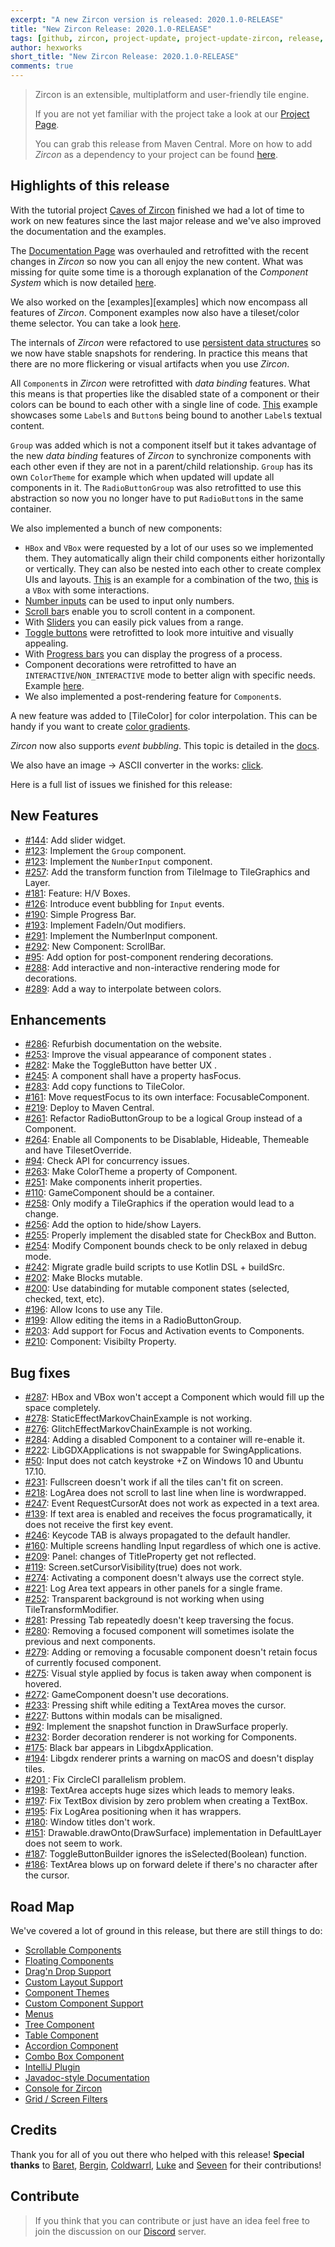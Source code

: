 ```yaml
---
excerpt: "A new Zircon version is released: 2020.1.0-RELEASE"
title: "New Zircon Release: 2020.1.0-RELEASE"
tags: [github, zircon, project-update, project-update-zircon, release, release-zircon]
author: hexworks
short_title: "New Zircon Release: 2020.1.0-RELEASE"
comments: true
---
```


> Zircon is an extensible, multiplatform and user-friendly tile engine.
>
> If you are not yet familiar with the project take a look at our
> [Project Page](https://hexworks.org/projects/zircon/).
>
> You can grab this release from Maven Central. More on how to add *Zircon* as a dependency to your project can be found [here](zircon/docs/2019-01-11-release-process-and-versioning-scheme).

## Highlights of this release

With the tutorial project [Caves of Zircon](https://hexworks.org/posts/tutorials/2018/12/04/how-to-make-a-roguelike.html) finished we had a lot of time to work on new features since the last major release and we've also improved the documentation and the examples.

The [Documentation Page](https://hexworks.org/zircon/docs/) was overhauled and retrofitted with the recent changes in *Zircon* so now you can all enjoy the new content. What was missing for quite some time is a thorough explanation of the *Component System* which is now detailed [here](https://hexworks.org/zircon/docs/2018-11-15-the-component-system).

We also worked on the [examples][examples] which now encompass all features of *Zircon*. Component examples now also have a tileset/color theme selector. You can take a look [here](https://cdn.discordapp.com/attachments/363754040103796737/679310297424724006/components.gif).

The internals of *Zircon* were refactored to use [persistent data structures](https://en.wikipedia.org/wiki/Persistent_data_structure) so we now have stable snapshots for rendering. In practice this means that there are no more flickering or visual artifacts when you use *Zircon*.

All `Component`s in *Zircon* were retrofitted with *data binding* features. What this means is that properties like the disabled state of a component or
their colors can be bound to each other with a single line of code. [This](https://cdn.discordapp.com/attachments/603285896829206548/603300249485705246/zircon_component_databinding.gif) example showcases some `Label`s and `Button`s being bound to another `Label`s textual content.

`Group` was added which is not a component itself but it takes advantage of the new *data binding* features of *Zircon* to synchronize components with each other even if they are not in a parent/child relationship. `Group` has its own `ColorTheme` for example which when updated will update all components in it. The `RadioButtonGroup` was also retrofitted to use this abstraction so now you no longer have to put `RadioButton`s in the same container.

We also implemented a bunch of new components:

- `HBox` and `VBox` were requested by a lot of our uses so we implemented them. They automatically align their child components either horizontally or vertically. They can also be nested into each other to create complex UIs and layouts. [This](https://cdn.discordapp.com/attachments/603285896829206548/603303497362047006/zircon_component_table.png) is an example for a combination of the two, [this](https://cdn.discordapp.com/attachments/603285896829206548/603303713964032011/zircon_component_vbox.gif) is a `VBox` with some interactions.
- [Number inputs](https://cdn.discordapp.com/attachments/363754040103796737/603996935740850176/numberInputwithButtons.gif) can be used to input only numbers.
- [Scroll bar](https://cdn.discordapp.com/attachments/363754040103796737/610073006437302282/scrollbars.gif)s enable you to scroll content in a component.
- With [Sliders](https://cdn.discordapp.com/attachments/363754040103796737/603996924282011669/newSliders.gif) you can easily pick values from a range.
- [Toggle buttons](https://cdn.discordapp.com/attachments/603285896829206548/678717722355433492/toggle.gif) were retrofitted to look more intuitive and visually appealing.
- With [Progress bars](https://cdn.discordapp.com/attachments/363754040103796737/680048998337609747/progress_bar.gif) you can display the progress of a process.
- Component decorations were retrofitted to have an `INTERACTIVE`/`NON_INTERACTIVE` mode to better align with specific needs. Example [here](https://cdn.discordapp.com/attachments/363754040103796737/680025017869795367/rendering_modes.gif).
- We also implemented a post-rendering feature for `Component`s.

A new feature was added to [TileColor] for color interpolation. This can be handy if you want to create [color gradients](https://cdn.discordapp.com/attachments/363754040103796737/680074649207701509/interpolation.gif).

*Zircon* now also supports *event bubbling*. This topic is detailed in the [docs](https://hexworks.org/zircon/docs/2018-11-21-input-handling).

We also have an image -> ASCII converter in the works: [click](https://cdn.discordapp.com/attachments/603285896829206548/603304759859871768/zircon_ascii_by_mr_pancake.png).

Here is a full list of issues we finished for this release:

## New Features

- [#144](https://github.com/Hexworks/zircon/issues/144): Add slider widget. 
- [#123](https://github.com/Hexworks/zircon/issues/123): Implement the `Group` component. 
- [#123](https://github.com/Hexworks/zircon/issues/123): Implement the `NumberInput` component. 
- [#257](https://github.com/Hexworks/zircon/issues/257): Add the transform function from TileImage to TileGraphics and Layer. 
- [#181](https://github.com/Hexworks/zircon/issues/181): Feature: H/V Boxes. 
- [#126](https://github.com/Hexworks/zircon/issues/126): Introduce event bubbling for `Input` events. 
- [#190](https://github.com/Hexworks/zircon/issues/190): Simple Progress Bar. 
- [#193](https://github.com/Hexworks/zircon/issues/193): Implement FadeIn/Out modifiers. 
- [#291](https://github.com/Hexworks/zircon/issues/291): Implement the NumberInput component. 
- [#292](https://github.com/Hexworks/zircon/issues/292): New Component: ScrollBar. 
- [#95](https://github.com/Hexworks/zircon/issues/95): Add option for post-component rendering decorations. 
- [#288](https://github.com/Hexworks/zircon/issues/288): Add interactive and non-interactive rendering mode for decorations. 
- [#289](https://github.com/Hexworks/zircon/issues/289): Add a way to interpolate between colors.

## Enhancements

- [#286](https://github.com/Hexworks/zircon/issues/286): Refurbish documentation on the website.
- [#253](https://github.com/Hexworks/zircon/issues/253): Improve the visual appearance of component states .
- [#282](https://github.com/Hexworks/zircon/issues/282): Make the ToggleButton have better UX .
- [#245](https://github.com/Hexworks/zircon/issues/245): A component shall have a property hasFocus. 
- [#283](https://github.com/Hexworks/zircon/issues/283): Add copy functions to TileColor. 
- [#161](https://github.com/Hexworks/zircon/issues/161): Move requestFocus to its own interface: FocusableComponent. 
- [#219](https://github.com/Hexworks/zircon/issues/219): Deploy to Maven Central.
- [#261](https://github.com/Hexworks/zircon/issues/261): Refactor RadioButtonGroup to be a logical Group instead of a Component. 
- [#264](https://github.com/Hexworks/zircon/issues/264): Enable all Components to be Disablable, Hideable, Themeable and have TilesetOverride. 
- [#94](https://github.com/Hexworks/zircon/issues/94): Check API for concurrency issues. 
- [#263](https://github.com/Hexworks/zircon/issues/263): Make ColorTheme a property of Component. 
- [#251](https://github.com/Hexworks/zircon/issues/251): Make components inherit properties.
- [#110](https://github.com/Hexworks/zircon/issues/110): GameComponent should be a container. 
- [#258](https://github.com/Hexworks/zircon/issues/258): Only modify a TileGraphics if the operation would lead to a change. 
- [#256](https://github.com/Hexworks/zircon/issues/256): Add the option to hide/show Layers. 
- [#255](https://github.com/Hexworks/zircon/issues/255): Properly implement the disabled state for CheckBox and Button. 
- [#254](https://github.com/Hexworks/zircon/issues/254): Modify Component bounds check to be only relaxed in debug mode. 
- [#242](https://github.com/Hexworks/zircon/issues/242): Migrate gradle build scripts to use Kotlin DSL + buildSrc. 
- [#202](https://github.com/Hexworks/zircon/issues/202): Make Blocks mutable. 
- [#200](https://github.com/Hexworks/zircon/issues/200): Use databinding for mutable component states (selected, checked, text, etc).
- [#196](https://github.com/Hexworks/zircon/issues/196): Allow Icons to use any Tile. 
- [#199](https://github.com/Hexworks/zircon/issues/199): Allow editing the items in a RadioButtonGroup. 
- [#203](https://github.com/Hexworks/zircon/issues/203):  Add support for Focus and Activation events to Components.
- [#210](https://github.com/Hexworks/zircon/issues/210): Component: Visibilty Property. 

## Bug fixes

- [#287](https://github.com/Hexworks/zircon/issues/287): HBox and VBox won't accept a Component which would fill up the space completely.
- [#278](https://github.com/Hexworks/zircon/issues/278): StaticEffectMarkovChainExample is not working. 
- [#276](https://github.com/Hexworks/zircon/issues/276): GlitchEffectMarkovChainExample is not working. 
- [#284](https://github.com/Hexworks/zircon/issues/284): Adding a disabled Component to a container will re-enable it. 
- [#222](https://github.com/Hexworks/zircon/issues/222): LibGDXApplications is not swappable for SwingApplications. 
- [#50](https://github.com/Hexworks/zircon/issues/50): Input does not catch keystroke <CTRL>+Z on Windows 10 and Ubuntu 17.10. 
- [#231](https://github.com/Hexworks/zircon/issues/231): Fullscreen doesn't work if all the tiles can't fit on screen. 
- [#218](https://github.com/Hexworks/zircon/issues/218): LogArea does not scroll to last line when line is wordwrapped. 
- [#247](https://github.com/Hexworks/zircon/issues/247): Event RequestCursorAt does not work as expected in a text area. 
- [#139](https://github.com/Hexworks/zircon/issues/139): If text area is enabled and receives the focus programatically, it does not receive the first key event. 
- [#246](https://github.com/Hexworks/zircon/issues/246): Keycode TAB is always propagated to the default handler. 
- [#160](https://github.com/Hexworks/zircon/issues/160): Multiple screens handling Input regardless of which one is active. 
- [#209](https://github.com/Hexworks/zircon/issues/209): Panel: changes of TitleProperty get not reflected. 
- [#119](https://github.com/Hexworks/zircon/issues/119): Screen.setCursorVisibility(true) does not work. 
- [#274](https://github.com/Hexworks/zircon/issues/274): Activating a component doesn't always use the correct style. 
- [#221](https://github.com/Hexworks/zircon/issues/221): Log Area text appears in other panels for a single frame. 
- [#252](https://github.com/Hexworks/zircon/issues/252): Transparent background is not working when using TileTransformModifier. 
- [#281](https://github.com/Hexworks/zircon/issues/281): Pressing Tab repeatedly doesn't keep traversing the focus. 
- [#280](https://github.com/Hexworks/zircon/issues/280): Removing a focused component will sometimes isolate the previous and next components. 
- [#279](https://github.com/Hexworks/zircon/issues/279): Adding or removing a focusable component doesn't retain focus of currently focused component. 
- [#275](https://github.com/Hexworks/zircon/issues/275): Visual style applied by focus is taken away when component is hovered. 
- [#272](https://github.com/Hexworks/zircon/issues/272): GameComponent doesn't use decorations. 
- [#233](https://github.com/Hexworks/zircon/issues/233): Pressing shift while editing a TextArea moves the cursor. 
- [#227](https://github.com/Hexworks/zircon/issues/227): Buttons within modals can be misaligned. 
- [#92](https://github.com/Hexworks/zircon/issues/92): Implement the snapshot function in DrawSurface properly. 
- [#232](https://github.com/Hexworks/zircon/issues/232): Border decoration renderer is not working for Components. 
- [#175](https://github.com/Hexworks/zircon/issues/175): Black bar appears in LibgdxApplication. 
- [#194](https://github.com/Hexworks/zircon/issues/194): Libgdx renderer prints a warning on macOS and doesn't display tiles. 
- [#201 ](https://github.com/Hexworks/zircon/issues/201): Fix CircleCI parallelism problem. 
- [#198](https://github.com/Hexworks/zircon/issues/198): TextArea accepts huge sizes which leads to memory leaks. 
- [#197](https://github.com/Hexworks/zircon/issues/197): Fix TextBox division by zero problem when creating a TextBox. 
- [#195](https://github.com/Hexworks/zircon/issues/195): Fix LogArea positioning when it has wrappers. 
- [#180](https://github.com/Hexworks/zircon/issues/180): Window titles don't work. 
- [#151](https://github.com/Hexworks/zircon/issues/151): Drawable.drawOnto(DrawSurface) implementation in DefaultLayer does not seem to work. 
- [#187](https://github.com/Hexworks/zircon/issues/187): ToggleButtonBuilder ignores the isSelected(Boolean) function. 
- [#186](https://github.com/Hexworks/zircon/issues/186): TextArea blows up on forward delete if there's no character after the cursor. 

## Road Map
  
We've covered a lot of ground in this release, but there are still things to do:

- [Scrollable Components](https://github.com/Hexworks/zircon/issues/25)
- [Floating Components](https://github.com/Hexworks/zircon/issues/23)
- [Drag'n Drop Support](https://github.com/Hexworks/zircon/issues/22)
- [Custom Layout Support](https://github.com/Hexworks/zircon/issues/28)
- [Component Themes](https://github.com/Hexworks/zircon/issues/29)
- [Custom Component Support](https://github.com/Hexworks/zircon/issues/26)
- [Menus](https://github.com/Hexworks/zircon/issues/135)
- [Tree Component](https://github.com/Hexworks/zircon/issues/184)
- [Table Component](https://github.com/Hexworks/zircon/issues/185)
- [Accordion Component](https://github.com/Hexworks/zircon/issues/27)
- [Combo Box Component](https://github.com/Hexworks/zircon/issues/262)
- [IntelliJ Plugin](https://github.com/Hexworks/zircon/issues/191)
- [Javadoc-style Documentation](https://github.com/Hexworks/zircon/issues/146)
- [Console for Zircon](https://github.com/Hexworks/zircon/issues/183)
- [Grid / Screen Filters](https://github.com/Hexworks/zircon/issues/271)

## Credits

Thank you for all of you out there who helped with this release! **Special thanks** to [Baret](https://github.com/Baret), [Bergin](https://www.reddit.com/user/Jordanbergin), [Coldwarrl](https://github.com/coldwarrl), [Luke](https://github.com/LukeLetourneau) and [Seveen](https://www.reddit.com/user/Seeveen) for their contributions!

## Contribute

> If you think that you can contribute or just have an idea feel free to join the discussion on our [Discord](https://discordapp.com/invite/vSNgvBh) server.
